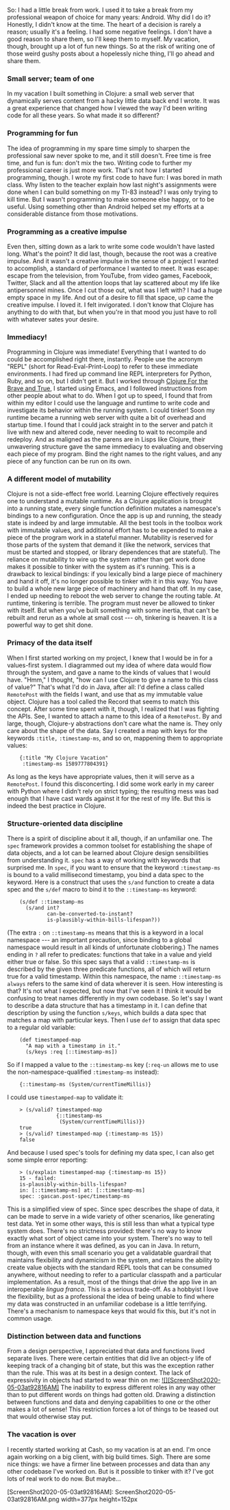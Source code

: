 So: I had a little break from work. I used it to take a break from my professional weapon of choice for many years: Android.
Why did I do it? Honestly, I didn't know at the time. The heart of a decision is rarely a reason; usually it's a feeling. I had some negative feelings. I don't have a good reason to share them, so I'll keep them to myself.
My vacation, though, brought up a lot of fun new things. So at the risk of writing one of those weird gushy posts about a hopelessly niche thing, I'll go ahead and share them.

### Small server; team of one

In my vacation I built something in Clojure: a small web server that dynamically serves content from a hacky little data back end I wrote. It was a great experience that changed how I viewed the way I'd been writing code for all these years.
So what made it so different?

### Programming for fun

The idea of programming in my spare time simply to sharpen the professional saw never spoke to me, and it still doesn't. Free time is free time, and fun is fun: don't mix the two. Writing code to further my professional career is just more work.
That's not how I started programming, though. I wrote my first code to have fun: I was bored in math class. Why listen to the teacher explain how last night's assignments were done when I can build something on my TI-83 instead?
I was only trying to kill time. But I wasn't programming to make someone else happy, or to be useful. Using something other than Android helped set my efforts at a considerable distance from those motivations.

### Programming as a creative impulse

Even then, sitting down as a lark to write some code wouldn't have lasted long. What's the point?
It did last, though, because the root was a creative impulse. And it wasn't a creative impulse in the sense of a project I wanted to accomplish, a standard of performance I wanted to meet. It was escape: escape from the television, from YouTube, from video games, Facebook, Twitter, Slack and all the attention loops that lay scattered about my life like antipersonnel mines.
Once I cut those out, what was I left with? I had a huge empty space in my life. And out of a desire to fill that space, up came the creative impulse.
I loved it. I felt invigorated. I don't know that Clojure has anything to do with that, but when you're in that mood you just have to roll with whatever sates your desire.

### Immediacy!

Programming in Clojure was immediate! Everything that I wanted to do could be accomplished right there, instantly.
People use the acronym "REPL" (short for Read-Eval-Print-Loop) to refer to these immediate environments. I had fired up command line REPL interpreters for Python, Ruby, and so on, but I didn't get it.
But I worked through [Clojure For the Brave and True](https://www.braveclojure.com/clojure-for-the-brave-and-true/), I started using Emacs, and I followed instructions from other people about what to do. When I got up to speed, I found that from within my editor I could use the language and runtime to write code and investigate its behavior within the running system.
I could tinker!  Soon my runtime became a running web server with quite a bit of overhead and startup time. I found that I could jack straight in to the server and patch it live with new and altered code, never needing to wait to recompile and redeploy.
And as maligned as the parens are in Lisps like Clojure, their unwavering structure gave the same immediacy to evaluating and observing each piece of my program. Bind the right names to the right values, and any piece of any function can be run on its own.

### A different model of mutability

Clojure is not a side-effect free world. Learning Clojure effectively requires one to understand a mutable runtime. As a Clojure application is brought into a running state, every single function definition mutates a namespace's bindings to a new configuration.
Once the app is up and running, the steady state is indeed by and large immutable. All the best tools in the toolbox work with immutable values, and additional effort has to be expended to make a piece of the program work in a stateful manner. Mutability is reserved for those parts of the system that demand it (like the network, services that must be started and stopped, or library dependences that are stateful).
The reliance on mutability to wire up the system rather than get work done makes it possible to tinker with the system as it's running. This is a drawback to lexical bindings: if you lexically bind a large piece of machinery and hand it off, it's no longer possible to tinker with it in this way. You have to build a whole new large piece of machinery and hand that off. In my case, I ended up needing to reboot the web server to change the routing table.
At runtime, tinkering is terrible. The program must never be allowed to tinker with itself. But when you've built something with some inertia, that can't be rebuilt and rerun as a whole at small cost --- oh, tinkering is heaven. It is a powerful way to get shit done.

### Primacy of the data itself

When I first started working on my project, I knew that I would be in for a values-first system. I diagrammed out my idea of where data would flow through the system, and gave a name to the kinds of values that I would have. "Hmm," I thought, "how can I use Clojure to give a name to this class of value?"
That's what I'd do in Java, after all: I'd define a class called `RemotePost` with the fields I want, and use that as my immutable value object.
Clojure has a tool called the Record that seems to match this concept. After some time spent with it, though, I realized that I was fighting the APIs.
See, I wanted to attach a name to this idea of a `RemotePost`. By and large, though, Clojure-y abstractions don't care what the name is. They only care about the shape of the data. Say I created a map with keys for the keywords `:title,` `:timestamp-ms`, and so on, mappening them to appropriate values:

        {:title "My Clojure Vacation" 
         :timestamp-ms 1589777804391}

As long as the keys have appropriate values, then it will serve as a `RemotePost`.
I found this disconcerting. I did some work early in my career with Python where I didn't rely on strict typing; the resulting mess was bad enough that I have cast wards against it for the rest of my life. But this is indeed the best practice in Clojure.

### Structure-oriented data discipline

There is a spirit of discipline about it all, though, if an unfamiliar one. The `spec` framework provides a common toolset for establishing the shape of data objects, and a lot can be learned about Clojure design sensibilities from understanding it.
`spec` has a way of working with keywords that surprised me. In `spec`, if you want to ensure that the keyword `:timestamp-ms` is bound to a valid millisecond timestamp, you bind a data spec to the keyword. Here is a construct that uses the `s/and` function to create a data spec and the `s/def` macro to bind it to the `::timestamp-ms` keyword:

        (s/def ::timestamp-ms 
          (s/and int? 
                 can-be-converted-to-instant? 
                 is-plausibly-within-bills-lifespan?))

(The extra `:` on `::timestamp-ms` means that this is a keyword in a local namespace --- an important precaution, since binding to a global namespace would result in all kinds of unfortunate clobbering.)
The names ending in `?` all refer to predicates: functions that take in a value and yield either true or false. So this spec says that a valid `::timestamp-ms` is described by the given three predicate functions, all of which will return true for a valid timestamp.
Within this namespace, the name `::timestamp-ms always` refers to the same kind of data wherever it is seen. How interesting is that? It's not what I expected, but now that I've seen it I think it would be confusing to treat names differently in my own codebase.
So let's say I want to describe a data structure that has a timestamp in it. I can define that description by using the function `s/keys`, which builds a data spec that matches a map with particular keys. Then I use `def` to assign that data spec to a regular old variable:

        (def timestamped-map
          "A map with a timestamp in it."
          (s/keys :req [::timestamp-ms])

So if I mapped a value to the `::timestamp-ms` key (`:req-un` allows me to use the non-namespace-qualified `:timestamp-ms` instead):

        {::timestamp-ms (System/currentTimeMillis)}

I could use `timestamped-map` to validate it:

        > (s/valid? timestamped-map 
                    {::timestamp-ms 
                     (System/currentTimeMillis)})
        true
        > (s/valid? timestamped-map {:timestamp-ms 15})
        false 

And because I used spec's tools for defining my data spec, I can also get some simple error reporting:

        > (s/explain timestamped-map {:timestamp-ms 15})
        15 - failed: 
        is-plausibly-within-bills-lifespan? 
        in: [::timestamp-ms] at: [::timestamp-ms] 
        spec: :gascan.post-spec/timestamp-ms

This is a simplified view of spec. Since spec describes the shape of data, it can be made to serve in a wide variety of other scenarios, like generating test data.
Yet in some other ways, this is still less than what a typical type system does. There's no strictness provided: there's no way to know exactly what sort of object came into your system. There's no way to tell from an instance where it was defined, as you can in Java.
In return, though, with even this small scenario you get a validatable guardrail that maintains flexibility and dynamicism in the system, and retains the ability to create value objects with the standard REPL tools that can be consumed anywhere, without needing to refer to a particular classpath and a particular implementation. As a result, most of the things that drive the app live in an interoperable _lingua franca_.
This is a serious trade-off. As a hobbyist I love the flexibility, but as a professional the idea of being unable to find where my data was constructed in an unfamiliar codebase is a little terrifying. There's a mechanism to namespace keys that would fix this, but it's not in common usage.

### Distinction between data and functions

From a design perspective, I appreciated that data and functions lived separate lives. There were certain entities that did live an object-y life of keeping track of a changing bit of state, but this was the exception rather than the rule.
This was at its best in a design context. The lack of expressivity in objects had started to wear thin on me:
[![][ScreenShot2020-05-03at92816AM]](https://twitter.com/billjings/status/1254364892653424641)
The inability to express different roles in any way other than to put different words on things had gotten old. Drawing a distinction between functions and data and denying capabilities to one or the other makes a lot of sense! This restriction forces a lot of things to be teased out that would otherwise stay put.

### The vacation is over

I recently started working at Cash, so my vacation is at an end. I'm once again working on a big client, with big build times. Sigh.
There are some nice things: we have a firmer line between processes and data than any other codebase I've worked on. But is it possible to tinker with it?
I've got lots of real work to do now. But maybe...

[ScreenShot2020-05-03at92816AM]: ScreenShot2020-05-03at92816AM.png width=377px height=152px
